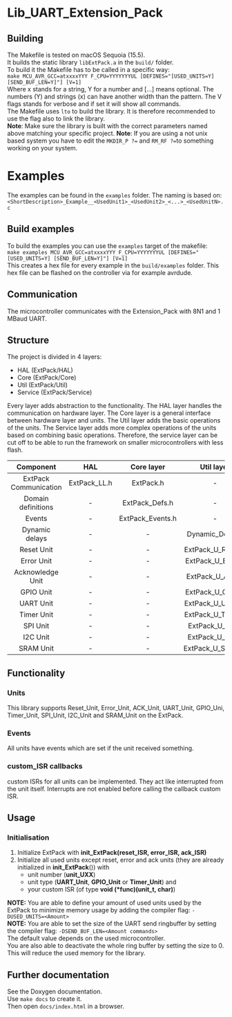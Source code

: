 # Lib_UART_Extension_Pack

## Building

The Makefile is tested on macOS Sequoia (15.5).  
It builds the static library `libExtPack.a` in the `build/` folder.  
To build it the Makefile has to be called in a specific way:  
`make MCU_AVR_GCC=atxxxxYYY F_CPU=YYYYYYYUL [DEFINES="[USED_UNITS=Y] [SEND_BUF_LEN=Y]"] [V=1]`  
Where x stands for a string, Y for a number and [...] means optional.
The numbers (Y) and strings (x) can have another width than the pattern.
The V flags stands for verbose and if set it will show all commands.  
The Makefile uses `lto` to build the library. 
It is therefore recommended to use the flag also to link the library.  
**Note**: Make sure the library is built with the correct parameters named above matching your specific project.
**Note**: If you are using a not unix based system you have to edit the `MKDIR_P ?=` and `RM_RF ?=`to something working on your system.

# Examples

The examples can be found in the `examples` folder.
The naming is based on: `<ShortDescription>_Example__<UsedUnit1>_<UsedUnit2>_<...>_<UsedUnitN>.c`

## Build examples

To build the examples you can use the `examples` target of the makefile:  
`make examples MCU_AVR_GCC=atxxxxYYY F_CPU=YYYYYYYUL [DEFINES="[USED_UNITS=Y] [SEND_BUF_LEN=Y]"] [V=1]`  
This creates a hex file for every example in the `build/examples` folder.
This hex file can be flashed on the controller via for example avrdude.

## Communication

The microcontroller communicates with the Extension_Pack with 8N1 and 1 MBaud UART.

## Structure

The project is divided in 4 layers:
- HAL (ExtPack/HAL)
- Core (ExtPack/Core)
- Util (ExtPack/Util)
- Service (ExtPack/Service)

Every layer adds abstraction to the functionality.
The HAL layer handles the communication on hardware layer.
The Core layer is a general interface between hardware layer and units.
The Util layer adds the basic operations of the units.
The Service layer adds more complex operations of the units based on combining basic operations.
Therefore, the service layer can be cut off to be able to run the framework on smaller microcontrollers with less flash.

|       Component       |     HAL      |    Core layer    |    Util layer     |       Service layer        |  Unit type macro   |
|:---------------------:|:------------:|:----------------:|:-----------------:|:--------------------------:|:------------------:|
| ExtPack Communication | ExtPack_LL.h |    ExtPack.h     |         -         |     ExtPack_Advanced.h     |         -          |
|  Domain definitions   |      -       |  ExtPack_Defs.h  |         -         |             -              |         -          |
|        Events         |      -       | ExtPack_Events.h |         -         |             -              |         -          |
|    Dynamic delays     |      -       |        -         |  Dynamic_Delay.h  |             -              |         -          |
|      Reset Unit       |      -       |        -         | ExtPack_U_Reset.h |             -              | EXTPACK_RESET_UNIT |
|      Error Unit       |      -       |        -         | ExtPack_U_Error.h |             -              | EXTPACK_ERROR_UNIT |
|   Acknowledge Unit    |      -       |        -         |  ExtPack_U_ACK.h  |  ExtPack_U_ACK_Advanced.h  |  EXTPACK_ACK_UNIT  |
|       GPIO Unit       |      -       |        -         | ExtPack_U_GPIO.h  |             -              | EXTPACK_GPIO_UNIT  |
|       UART Unit       |      -       |        -         | ExtPack_U_UART.h  | ExtPack_U_UART_Advanced.h  | EXTPACK_UART_UNIT  |
|      Timer Unit       |      -       |        -         | ExtPack_U_Timer.h | ExtPack_U_Timer_Advanced.h | EXTPACK_TIMER_UNIT |
|       SPI Unit        |      -       |        -         |  ExtPack_U_SPI.h  |  ExtPack_U_SPI_Advanced.h  |  EXTPACK_SPI_UNIT  |
|       I2C Unit        |      -       |        -         |  ExtPack_U_I2C.h  |  ExtPack_U_I2C_Advanced.h  |  EXTPACK_I2C_UNIT  |
|       SRAM Unit       |      -       |        -         | ExtPack_U_SRAM.h  | ExtPack_U_SRAM_Advanced.h  | EXTPACK_SRAM_UNIT  |

## Functionality

### Units

This library supports Reset_Unit, Error_Unit, ACK_Unit, UART_Unit, GPIO_Uni, Timer_Unit, SPI_Unit, I2C_Unit and SRAM_Unit on the ExtPack.  

### Events
All units have events which are set if the unit received something.

### custom_ISR callbacks
custom ISRs for all units can be implemented.
They act like interrupted from the unit itself.
Interrupts are not enabled before calling the callback custom ISR.

## Usage

### Initialisation

1) Initialize ExtPack with __init_ExtPack(reset_ISR, error_ISR, ack_ISR)__
2) Initialize all used units except reset, error and ack units (they are already initialized in __init_ExtPack__()) with 
   - unit number (__unit_UXX__)
   - unit type (__UART_Unit__, __GPIO_Unit__ or __Timer_Unit__) and
   - your custom ISR (of type __void (*func)(unit_t, char)__)

**NOTE:** You are able to define your amount of used units used by the ExtPack to minimize memory usage by adding the compiler flag:
`-DUSED_UNITS=<Amount>`  
**NOTE:** You are able to set the size of the UART send ringbuffer by setting the compiler flag:
`-DSEND_BUF_LEN=<Amount commands>`  
The default value depends on the used microcontroller.  
You are also able to deactivate the whole ring buffer by setting the size to 0.
This will reduce the used memory for the library.

## Further documentation

See the Doxygen documentation.  
Use `make docs` to create it.  
Then open `docs/index.html` in a browser.